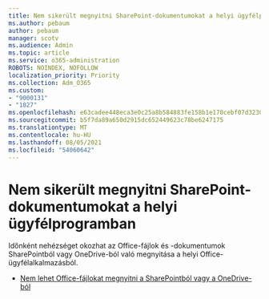```yaml
---
title: Nem sikerült megnyitni SharePoint-dokumentumokat a helyi ügyfélprogramban
ms.author: pebaum
author: pebaum
manager: scotv
ms.audience: Admin
ms.topic: article
ms.service: o365-administration
ROBOTS: NOINDEX, NOFOLLOW
localization_priority: Priority
ms.collection: Adm_O365
ms.custom:
- "9000131"
- "1827"
ms.openlocfilehash: e63cadee448eca3e0c25a8b584883fe158b1e170cebf07d32301ac9cede51ab2
ms.sourcegitcommit: b5f7da89a650d2915dc652449623c78be6247175
ms.translationtype: MT
ms.contentlocale: hu-HU
ms.lasthandoff: 08/05/2021
ms.locfileid: "54060642"
---
```

# <a name="unable-to-open-sharepoint-documents-in-local-client"></a>Nem sikerült megnyitni SharePoint-dokumentumokat a helyi ügyfélprogramban

Időnként nehézséget okozhat az Office-fájlok és -dokumentumok SharePointból vagy OneDrive-ból való megnyitása a helyi Office-ügyfélalkalmazásból.

- [Nem lehet Office-fájlokat megnyitni a SharePointból vagy a OneDrive-ból](https://docs.microsoft.com/sharepoint/troubleshoot/administration/cant-open-office-files)

